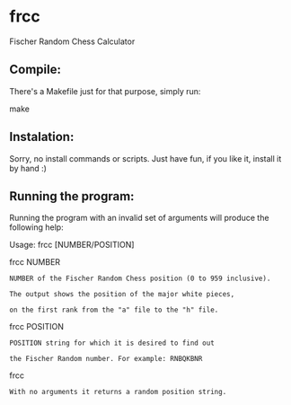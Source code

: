 # frcc
Fischer Random Chess Calculator

Compile:
-------
There's a Makefile just for that purpose, simply run:

make

Instalation:
-----------
Sorry, no install commands or scripts. Just have fun, if you like it, install it by hand :)

Running the program:
--------------------
Running the program with an invalid set of arguments will produce the following help:

Usage: frcc [NUMBER/POSITION]

  frcc  NUMBER

    NUMBER of the Fischer Random Chess position (0 to 959 inclusive).

    The output shows the position of the major white pieces,

    on the first rank from the "a" file to the "h" file.

  frcc POSITION

    POSITION string for which it is desired to find out

    the Fischer Random number. For example: RNBQKBNR

  frcc

    With no arguments it returns a random position string.
